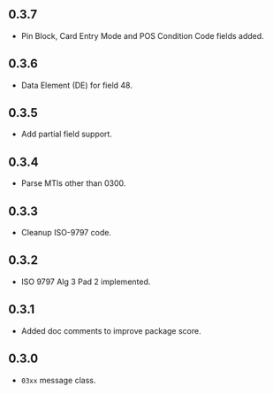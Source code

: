 ## 0.3.7

* Pin Block, Card Entry Mode and POS Condition Code fields added.

## 0.3.6

* Data Element (DE) for field 48.

## 0.3.5

* Add partial field support.

## 0.3.4

* Parse MTIs other than 0300.

## 0.3.3

* Cleanup ISO-9797 code.

## 0.3.2

* ISO 9797 Alg 3 Pad 2 implemented.

## 0.3.1

* Added doc comments to improve package score.

## 0.3.0

* `03xx` message class.
